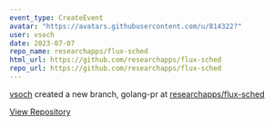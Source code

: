```yaml
---
event_type: CreateEvent
avatar: "https://avatars.githubusercontent.com/u/814322?"
user: vsoch
date: 2023-07-07
repo_name: researchapps/flux-sched
html_url: https://github.com/researchapps/flux-sched
repo_url: https://github.com/researchapps/flux-sched
---
```


<a href='https://github.com/vsoch' target='_blank'>vsoch</a> created a new branch, golang-pr at <a href='https://github.com/researchapps/flux-sched' target='_blank'>researchapps/flux-sched</a>

<a href='https://github.com/researchapps/flux-sched' target='_blank'>View Repository</a>